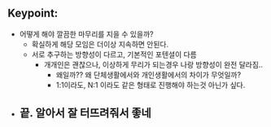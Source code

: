 ## Keypoint:
- 어떻게 해야 깔끔한 마무리를 지을 수 있을까?
	- 확실하게 해당 모임은 더이상 지속하면 안된다.
	- 서로 추구하는 방향성이 다르고, 기본적인 포텐셜이 다름
		- 개개인은 괜찮으나, 이상하게 무리가 되는경우 나랑 방향성이 완전 달라짐..
			- 왜일까?? 왜 단체생활에서와 개인생활에서의 차이가 무엇일까?
			- 1:1이라도, N:1 이라도 같은 형태로 진행해야 하는것 아닌가 싶다.
- 끝. 알아서 잘 터뜨려줘서 좋네
	- 